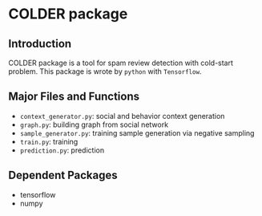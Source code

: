 # COLDER package

## Introduction

COLDER package is a tool for spam review detection with cold-start problem.
This package is wrote by `python` with `Tensorflow`.

## Major Files and Functions

+ `context_generator.py`: social and behavior context generation
+ `graph.py`: building graph from social network
+ `sample_generator.py`: training sample generation via negative sampling
+ `train.py`: training
+ `prediction.py`: prediction

## Dependent Packages
+ tensorflow
+ numpy
